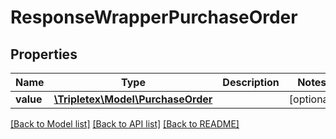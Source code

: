 # ResponseWrapperPurchaseOrder

## Properties
Name | Type | Description | Notes
------------ | ------------- | ------------- | -------------
**value** | [**\Tripletex\Model\PurchaseOrder**](PurchaseOrder.md) |  | [optional] 

[[Back to Model list]](../../README.md#documentation-for-models) [[Back to API list]](../../README.md#documentation-for-api-endpoints) [[Back to README]](../../README.md)

